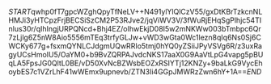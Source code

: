 $START$qwhp0fT7gpcWZghQpyTfNeLV++N491ylYlQlCzV55/gxDtKBrTzkcnNLHMJi3yHTCpzFrjBECSiSzCM2P53RJve2/jqViWV3V/3fWuRjEHqSgPlhjc54TInlus30r/qIhIngjURPQNcd+Bhj4EZ/oIhwEkjD08I5w2mNKWw003bTmbpc6Qr7zLjlg6Z5nW8Aio5556mTEq3trfyGLJw+vWD3wGta0Wc1lezn8qIq6Ns0Sj6CWCKy677g+fsxmQYNLCJdgmUQwRRIo5tmj0hYQ0yZSiiJPyVSVg6R/z3uxRagyUCsHmoIU5/OaYM0+b9BvZQRPAJvdcNKS17aaX0G9AaVtLpG4vapg5pBUqLA5FpsJG0QltL0BE/vD50XvNcBZWsbEOZxRSIYTj12KNZy+9baLkG9VycEhoybES7c1VZrLhF41wWEmx9upnevb/ZTN3Ii4GGpJMWRzZwn6hY+1A==$END$